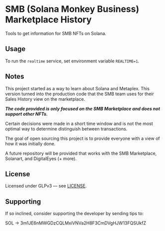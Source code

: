 # SMB (Solana Monkey Business) Marketplace History

Tools to get information for SMB NFTs on Solana.

## Usage

To run the `realtime` service, set environment variable `REALTIME=1`.

## Notes

This project started as a way to learn about Solana and Metaplex. This version turned into the production code that the SMB team uses for their Sales History view on the marketplace.

_**The code provided is only focused on the SMB Marketplace and does not support other NFTs.**_

Certain decisions were made in a short time window and is not the most optimal way to determine distinguish between transactions.

The goal of open sourcing this project is to provide everyone with a view of how it was initially done.

A future repository will be provided that works with the SMB Marketplace, Solanart, and DigitalEyes (+ more).

## License

Licensed under GLPv3 — see [LICENSE](https://github.com/boxwooddev/smb-marketplace-history/block/main/LICENSE).

## Supporting

If so inclined, consider supporting the developer by sending tips to:

SOL → 3m1JE6nMWGDzCQLMxiVNVa2H8F3CmDVgHJW13FQSUkfZ
